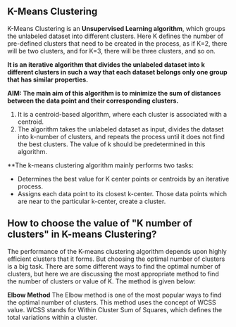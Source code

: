 ## K-Means Clustering

K-Means Clustering is an **Unsupervised Learning algorithm**, which groups the unlabeled dataset into different clusters. Here K defines the number of pre-defined clusters that need to be created in the process, as if K=2, there will be two clusters, and for K=3, there will be three clusters, and so on.
    
**It is an iterative algorithm that divides the unlabeled dataset into k different clusters in such a way that each dataset belongs only one group that has similar properties.**

**AIM: The main aim of this algorithm is to minimize the sum of distances between the data point and their corresponding clusters.**

1. It is a centroid-based algorithm, where each cluster is associated with a centroid.
2. The algorithm takes the unlabeled dataset as input, divides the dataset into k-number of clusters, and repeats the process until it does not find the best clusters. The value of k should be predetermined in this algorithm.

**The k-means clustering algorithm mainly performs two tasks:

* Determines the best value for K center points or centroids by an iterative process.
* Assigns each data point to its closest k-center. Those data points which are near to the particular k-center, create a cluster.

## How to choose the value of "K number of clusters" in K-means Clustering?

The performance of the K-means clustering algorithm depends upon highly efficient clusters that it forms. But choosing the optimal number of clusters is a big task. There are some different ways to find the optimal number of clusters, but here we are discussing the most appropriate method to find the number of clusters or value of K. The method is given below:

**Elbow Method**
The Elbow method is one of the most popular ways to find the optimal number of clusters. This method uses the concept of WCSS value. WCSS stands for Within Cluster Sum of Squares, which defines the total variations within a cluster.